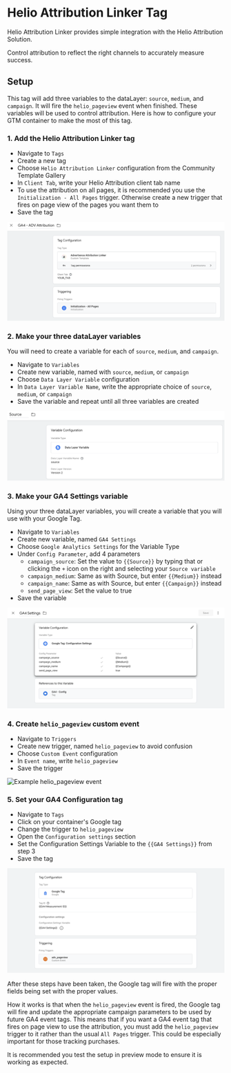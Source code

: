 # Helio Attribution Linker Tag

Helio Attribution Linker provides simple integration with the Helio Attribution Solution.

Control attribution to reflect the right channels to accurately measure success.

## Setup

This tag will add three variables to the dataLayer: `source`, `medium`, and `campaign`. It will fire the `helio_pageview` event when finished. These variables will be used to control attribution. Here is how to configure your GTM container to make the most of this tag.

### 1. Add the Helio Attribution Linker tag

- Navigate to `Tags`
- Create a new tag
- Choose `Helio Attribution Linker` configuration from the Community Template Gallery
- In `Client Tab`, write your Helio Attribution client tab name
- To use the attribution on all pages, it is recommended you use the `Initialization - All Pages` trigger. Otherwise create a new trigger that fires on page view of the pages you want them to
- Save the tag

![Example Attribution Tag](./images/AttributionTag.png)

### 2. Make your three dataLayer variables

You will need to create a variable for each of `source`, `medium`, and `campaign`.

- Navigate to `Variables`
- Create new variable, named with `source`, `medium`, or `campaign`
- Choose `Data Layer Variable` configuration
- In `Data Layer Variable Name`, write the appropriate choice of `source`, `medium`, or `campaign`
- Save the variable and repeat until all three variables are created

![Example Source Variable](./images/sourceVariable.png)

### 3. Make your GA4 Settings variable

Using your three dataLayer variables, you will create a variable that you will use with your Google Tag.

- Navigate to `Variables`
- Create new variable, named `GA4 Settings`
- Choose `Google Analytics Settings` for the Variable Type
- Under `Config Parameter`, add 4 parameters
    - `campaign_source`: Set the value to `{{Source}}` by typing that or clicking the `+` icon on the right and selecting your `Source variable`
    - `campaign_medium`: Same as with Source, but enter `{{Medium}}` instead
    - `campaign_name`: Same as with Source, but enter `{{Campaign}}` instead
    - `send_page_view`: Set the value to true
- Save the variable

![Example GA4 Settings Variable](./images/GA4Settings.png)

### 4. Create `helio_pageview` custom event

- Navigate to `Triggers`
- Create new trigger, named `helio_pageview` to avoid confusion
- Choose `Custom Event` configuration
- In `Event name`, write `helio_pageview`
- Save the trigger

![Example helio_pageview event](./images/helio_pageview.png)

### 5. Set your GA4 Configuration tag

- Navigate to `Tags`
- Click on your container's Google tag
- Change the trigger to `helio_pageview`
- Open the `Configuration settings` section
- Set the Configuration Settings Variable to the `{{GA4 Settings}}` from step 3
- Save the tag

![Example Google Tag](./images/GoogleTag.png)

After these steps have been taken, the Google tag will fire with the proper fields being set with the proper values.

How it works is that when the `helio_pageview` event is fired, the Google tag will fire and update the appropriate campaign parameters to be used by future GA4 event tags. This means that if you want a GA4 event tag that fires on page view to use the attribution, you must add the `helio_pageview` trigger to it rather than the usual `All Pages` trigger. This could be especially important for those tracking purchases.

It is recommended you test the setup in preview mode to ensure it is working as expected.